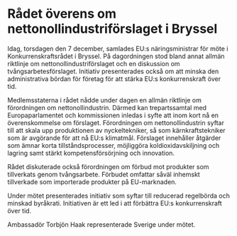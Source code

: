 # Rådet överens om nettonollindustriförslaget i Bryssel

Idag, torsdagen den 7 december, samlades EU:s näringsministrar för möte i Konkurrenskraftsrådet i Bryssel. På dagordningen stod bland annat allmän riktlinje om nettonollindustriförslaget och en diskussion om tvångsarbetesförslaget. Initiativ presenterades också om att minska den administrativa bördan för företag för att stärka EU:s konkurrenskraft över tid.


Medlemsstaterna i rådet nådde under dagen en allmän riktlinje om förordningen om nettonollindustrin. Därmed kan trepartssamtal med Europaparlamentet och kommissionen inledas i syfte att inom kort nå en överenskommelse om förslaget. Förordningen om nettonollindustrin syftar till att skala upp produktionen av nyckeltekniker, så som kärnkraftstekniker som är avgörande för att nå EU:s klimatmål. Förslaget innehåller åtgärder som ämnar korta tillståndsprocesser, möjliggöra koldioxidavskiljning och lagring samt stärkt kompetensförsörjning och innovation.

Rådet diskuterade också förordningen om förbud mot produkter som tillverkats genom tvångsarbete. Förbudet omfattar såväl inhemskt tillverkade som importerade produkter på EU\-marknaden.

Under mötet presenterades initiativ som syftar till reducerad regelbörda och minskad byråkrati. Initiativen är ett led i att förbättra EU:s konkurrenskraft över tid.

Ambassadör Torbjön Haak representerade Sverige under mötet.
